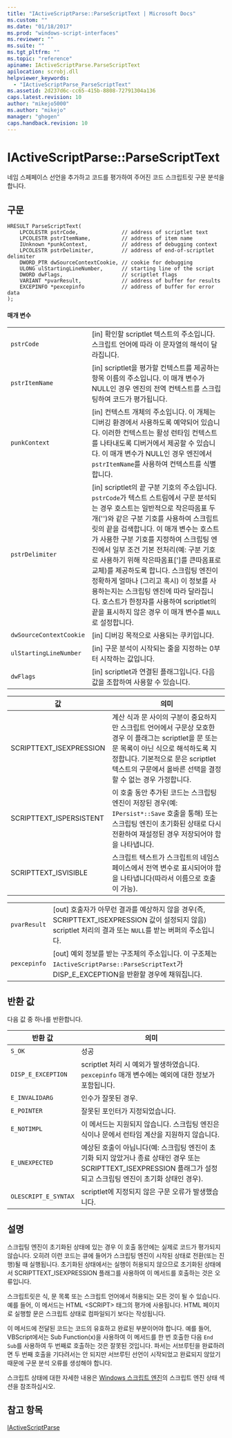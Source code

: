 ```yaml
---
title: "IActiveScriptParse::ParseScriptText | Microsoft Docs"
ms.custom: ""
ms.date: "01/18/2017"
ms.prod: "windows-script-interfaces"
ms.reviewer: ""
ms.suite: ""
ms.tgt_pltfrm: ""
ms.topic: "reference"
apiname: IActiveScriptParse.ParseScriptText
apilocation: scrobj.dll
helpviewer_keywords: 
  - "IActiveScriptParse_ParseScriptText"
ms.assetid: 2d237d6c-cc65-415b-8808-72791304a136
caps.latest.revision: 10
author: "mikejo5000"
ms.author: "mikejo"
manager: "ghogen"
caps.handback.revision: 10
---
```

# IActiveScriptParse::ParseScriptText
네임 스페페이스 선언을 추가하고 코드를 평가하여 주어진 코드 스크립트릿 구문 분석을 합니다.  
  
## 구문  
  
```  
HRESULT ParseScriptText(  
    LPCOLESTR pstrCode,              // address of scriptlet text  
    LPCOLESTR pstrItemName,          // address of item name  
    IUnknown *punkContext,           // address of debugging context  
    LPCOLESTR pstrDelimiter,         // address of end-of-scriptlet delimiter  
    DWORD_PTR dwSourceContextCookie, // cookie for debugging  
    ULONG ulStartingLineNumber,      // starting line of the script  
    DWORD dwFlags,                   // scriptlet flags  
    VARIANT *pvarResult,             // address of buffer for results  
    EXCEPINFO *pexcepinfo            // address of buffer for error data  
);  
```  
  
#### 매개 변수  
  
|||  
|-|-|  
|`pstrCode`|\[in\] 확인할 scriptlet 텍스트의 주소입니다.  스크립트 언어에 따라 이 문자열의 해석이 달라집니다.|  
|`pstrItemName`|\[in\] scriptlet을 평가할 컨텍스트를 제공하는 항목 이름의 주소입니다.  이 매개 변수가 NULL인 경우 엔진의 전역 컨텍스트를 스크립팅하여 코드가 평가됩니다.|  
|`punkContext`|\[in\] 컨텍스트 개체의 주소입니다.  이 개체는 디버깅 환경에서 사용하도록 예약되어 있습니다. 이러한 컨텍스트는 활성 런타임 컨텍스트를 나타내도록 디버거에서 제공할 수 있습니다.  이 매개 변수가 NULL인 경우 엔진에서 `pstrItemName`를 사용하여 컨텍스트를 식별합니다.|  
|`pstrDelimiter`|\[in\] scriptlet의 끝 구분 기호의 주소입니다.  `pstrCode`가 텍스트 스트림에서 구문 분석되는 경우 호스트는 일반적으로 작은따옴표 두 개\(''\)와 같은 구분 기호를 사용하여 스크립트릿의 끝을 검색합니다.  이 매개 변수는 호스트가 사용한 구분 기호를 지정하여 스크립팅 엔진에서 일부 조건 기본 전처리\(예: 구분 기호로 사용하기 위해 작은따옴표\['\]를 큰따옴표로 교체\)를 제공하도록 합니다.  스크립팅 엔진이 정확하게 얼마나 \(그리고 혹시\) 이 정보를 사용하는지는 스크립팅 엔진에 따라 달라집니다.  호스트가 한정자를 사용하여 scriptlet의 끝을 표시하지 않은 경우 이 매개 변수를 `NULL`로 설정합니다.|  
|`dwSourceContextCookie`|\[in\] 디버깅 목적으로 사용되는 쿠키입니다.|  
|`ulStartingLineNumber`|\[in\] 구문 분석이 시작되는 줄을 지정하는 0부터 시작하는 값입니다.|  
|`dwFlags`|\[in\] scriptlet과 연결된 플래그입니다.  다음 값을 조합하여 사용할 수 있습니다.|  
  
|값|의미|  
|-------|--------|  
|SCRIPTTEXT\_ISEXPRESSION|계산 식과 문 사이의 구분이 중요하지만 스크립트 언어에서 구문상 모호한 경우 이 플래그는 scriptlet을 문 또는 문 목록이 아닌 식으로 해석하도록 지정합니다.  기본적으로 문은 scriptlet 텍스트의 구문에서 올바른 선택을 결정할 수 없는 경우 가정합니다.|  
|SCRIPTTEXT\_ISPERSISTENT|이 호출 동안 추가된 코드는 스크립팅 엔진이 저장된 경우\(예: `IPersist*::Save` 호출을 통해\) 또는 스크립팅 엔진이 초기화된 상태로 다시 전환하여 재설정된 경우 저장되어야 함을 나타냅니다.|  
|SCRIPTTEXT\_ISVISIBLE|스크립트 텍스트가 스크립트의 네임스페이스에서 전역 변수로 표시되어야 함을 나타냅니다\(따라서 이름으로 호출이 가능\).|  
  
|||  
|-|-|  
|`pvarResult`|\[out\] 호출자가 아무런 결과를 예상하지 않을 경우\(즉, SCRIPTTEXT\_ISEXPRESSION 값이 설정되지 않음\) scriptlet 처리의 결과 또는 `NULL`를 받는 버퍼의 주소입니다.|  
|`pexcepinfo`|\[out\] 예외 정보를 받는 구조체의 주소입니다.  이 구조체는 `IActiveScriptParse::ParseScriptText`가 DISP\_E\_EXCEPTION을 반환할 경우에 채워집니다.|  
  
## 반환 값  
 다음 값 중 하나를 반환합니다.  
  
|반환 값|의미|  
|----------|--------|  
|`S_OK`|성공|  
|`DISP_E_EXCEPTION`|scriptlet 처리 시 예외가 발생하였습니다.  `pexcepinfo` 매개 변수에는 예외에 대한 정보가 포함됩니다.|  
|`E_INVALIDARG`|인수가 잘못된 경우.|  
|`E_POINTER`|잘못된 포인터가 지정되었습니다.|  
|`E_NOTIMPL`|이 메서드는 지원되지 않습니다.  스크립팅 엔진은 식이나 문에서 런타임 계산을 지원하지 않습니다.|  
|`E_UNEXPECTED`|예상된 호출이 아닙니다\(예: 스크립팅 엔진이 초기화 되지 않았거나 종료 상태인 경우 또는 SCRIPTTEXT\_ISEXPRESSION 플래그가 설정되고 스크립팅 엔진이 초기화 상태인 경우\).|  
|`OLESCRIPT_E_SYNTAX`|scriptlet에 지정되지 않은 구문 오류가 발생했습니다.|  
  
## 설명  
 스크립팅 엔진이 초기화된 상태에 있는 경우 이 호출 동안에는 실제로 코드가 평가되지 않습니다. 오히려 이런 코드는 큐에 들어가 스크립팅 엔진이 시작된 상태로 전환\(또는 진행\)될 때 실행됩니다.  초기화된 상태에서는 실행이 허용되지 않으므로 초기화된 상태에서 SCRIPTTEXT\_ISEXPRESSION 플래그를 사용하여 이 메서드를 호출하는 것은 오류입니다.  
  
 스크립트릿은 식, 문 목록 또는 스크립트 언어에서 허용되는 모든 것이 될 수 있습니다.  예를 들어, 이 메서드는 HTML \<SCRIPT\> 태그의 평가에 사용됩니다. HTML 페이지로 실행할 문은 스크립트 상태로 컴파일되기 보다는 작성됩니다.  
  
 이 메서드에 전달된 코드는 코드의 유효하고 완료된 부분이어야 합니다.  예를 들어, VBScript에서는 Sub Function\(x\)을 사용하여 이 메서드를 한 번 호출한 다음 `End Sub`를 사용하여 두 번째로 호출하는 것은 잘못된 것입니다.  파서는 서브루틴을 완료하려면 두 번째 호출을 기다려서는 안 되지만 서브루틴 선언이 시작되었고 완료되지 않았기 때문에 구문 분석 오류를 생성해야 합니다.  
  
 스크립트 상태에 대한 자세한 내용은 [Windows 스크립트 엔진](../../winscript/windows-script-engines.md)의 스크립트 엔진 상태 섹션을 참조하십시오.  
  
## 참고 항목  
 [IActiveScriptParse](../../winscript/reference/iactivescriptparse.md)